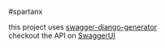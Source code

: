#spartanx

this project uses [swagger-django-generator](https://github.com/spartanAJ/swagger-django-generator)   
checkout the API on [SwaggerUI](https://editor.swagger.io?url=https://raw.githubusercontent.com/spartanAJ/spartanx-django/master/swagger-spec.yml)
